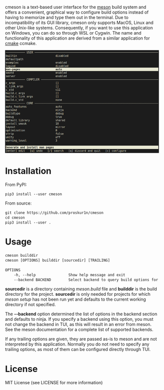 cmeson is a text-based user interface for the [meson](https://mesonbuild.com/) build system and offers a convenient, graphical way to configure build options instead of having to memorize and type them out in the terminal. Due to incompatibility of its GUI library, cmeson only supports MacOS, Linux and other Unix-like systems. Consequently, if you want to use this application on Windows, you can do so through WSL or Cygwin. The name and functionality of this application are derived from a similar application for [cmake](https://cmake.org/) ccmake.

![showcase.png](https://raw.githubusercontent.com/proskur1n/cmeson/master/docs/showcase.png "cmeson showcase")

# Installation

From PyPI:
	
	pip3 install --user cmeson

From source:

	git clone https://github.com/proskur1n/cmeson
	cd cmeson
	pip3 install --user .

# Usage

	cmeson builddir
	cmeson [OPTIONS] builddir [sourcedir] [TRAILING]

	OPTIONS
		-h, --help               Show help message and exit
		--backend BACKEND        Select backend to query build options for

**sourcedir** is a directory containing *meson.build* file and **builddir** is the build directory for the project. **sourcedir** is only needed for projects for which *meson setup* has not been run yet and defaults to the current working directory if not specified.

The **--backend** option determined the list of options in the backend section and defaults to ninja. If you specify a backend using this option, you must not change the backend in TUI, as this will result in an error from meson. See the meson documentation for a complete list of supported backends.

If any trailing options are given, they are passed as-is to meson and are not interpreted by this application. Normally you do not need to specify any trailing options, as most of them can be configured directly through TUI.

# License

MIT License (see LICENSE for more information)